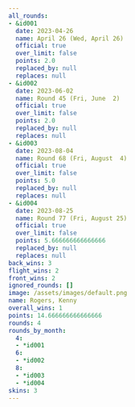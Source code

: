 ```yaml
---
all_rounds:
- &id001
  date: 2023-04-26
  name: April 26 (Wed, April 26)
  official: true
  over_limit: false
  points: 2.0
  replaced_by: null
  replaces: null
- &id002
  date: 2023-06-02
  name: Round 45 (Fri, June  2)
  official: true
  over_limit: false
  points: 2.0
  replaced_by: null
  replaces: null
- &id003
  date: 2023-08-04
  name: Round 68 (Fri, August  4)
  official: true
  over_limit: false
  points: 5.0
  replaced_by: null
  replaces: null
- &id004
  date: 2023-08-25
  name: Round 77 (Fri, August 25)
  official: true
  over_limit: false
  points: 5.666666666666666
  replaced_by: null
  replaces: null
back_wins: 3
flight_wins: 2
front_wins: 2
ignored_rounds: []
image: /assets/images/default.png
name: Rogers, Kenny
overall_wins: 1
points: 14.666666666666666
rounds: 4
rounds_by_month:
  4:
  - *id001
  6:
  - *id002
  8:
  - *id003
  - *id004
skins: 3
---
```

